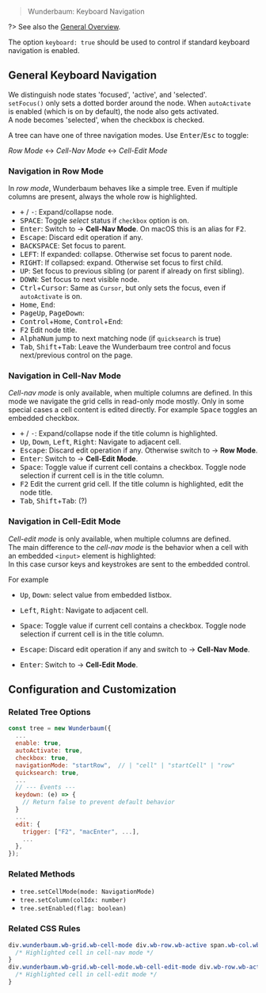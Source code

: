 > Wunderbaum: Keyboard Navigation

?> See also the [General Overview](/tutorial/overview.md).

The option `keyboard: true` should be used to control if standard keyboard
navigation is enabled.

## General Keyboard Navigation

We distinguish node states 'focused', 'active', and 'selected'.<br>
`setFocus()` only sets a dotted border around the node. When `autoActivate`
is enabled (which is on by default), the node also gets activated.<br>
A node becomes 'selected', when the checkbox is checked.

A tree can have one of three navigation modes. Use <kbd>Enter</kbd>/<kbd>Esc</kbd>
to toggle:

*Row Mode* &harr; *Cell-Nav Mode* &harr; *Cell-Edit Mode*

### Navigation in **Row Mode**

In *row mode*, Wunderbaum behaves like a simple tree. Even if multiple columns are present, always the whole row is highlighted.

- <kbd>+</kbd> / <kbd>-</kbd>: Expand/collapse node.
- <kbd>SPACE</kbd>: Toggle *select* status if `checkbox` option is on.
- <kbd>Enter</kbd>: Switch to &rarr; **Cell-Nav Mode**.
  On macOS this is an alias for <kbd>F2</kbd>.
- <kbd>Escape</kbd>: Discard edit operation if any.
- <kbd>BACKSPACE</kbd>: Set focus to parent.
- <kbd>LEFT</kbd>: If expanded: collapse. Otherwise set focus to parent node.
- <kbd>RIGHT</kbd>: If collapsed: expand. Otherwise set focus to first child.
- <kbd>UP</kbd>: Set focus to previous sibling (or parent if already on first sibling).
- <kbd>DOWN</kbd>: Set focus to next visible node.
- <kbd>Ctrl</kbd>+<kbd>Cursor</kbd>: Same as `Cursor`, but only sets the focus,
  even if `autoActivate` is on.
- <kbd>Home</kbd>, <kbd>End</kbd>:
- <kbd>PageUp</kbd>, <kbd>PageDown</kbd>:
- <kbd>Control</kbd>+<kbd>Home</kbd>, <kbd>Control</kbd>+<kbd>End</kbd>:
- <kbd>F2</kbd> Edit node title.
- <kbd>AlphaNum</kbd> jump to next matching node (if `quicksearch` is true)
- <kbd>Tab</kbd>, <kbd>Shift</kbd>+<kbd>Tab</kbd>: Leave the Wunderbaum tree
  control and focus next/previous control on the page.


### Navigation in **Cell-Nav Mode**

*Cell-nav mode* is only available, when multiple columns are defined.
In this mode we navigate the grid cells in read-only mode mostly.
Only in some special cases a cell content is edited directly. For example
<kbd>Space</kbd> toggles an embedded checkbox.

- <kbd>+</kbd> / <kbd>-</kbd>: Expand/collapse node if the title column is highlighted.
- <kbd>Up</kbd>, <kbd>Down</kbd>, <kbd>Left</kbd>, <kbd>Right</kbd>:
  Navigate to adjacent cell.
- <kbd>Escape</kbd>: Discard edit operation if any.
  Otherwise switch to &rarr; **Row Mode**.
- <kbd>Enter</kbd>: Switch to &rarr; **Cell-Edit Mode**.
- <kbd>Space</kbd>: Toggle value if current cell contains a checkbox.
  Toggle node selection if current cell is in the title column.
- <kbd>F2</kbd> Edit the current grid cell.
  If the title column is highlighted, edit the node title.
- <kbd>Tab</kbd>, <kbd>Shift</kbd>+<kbd>Tab</kbd>: (?)


### Navigation in **Cell-Edit Mode**

*Cell-edit mode* is only available, when multiple columns are defined. <br>
The main difference to the *cell-nav mode* is the behavior when a cell with an
embedded `<input>` element is highlighted: <br>
In this case cursor keys and keystrokes are sent to the embedded control.

For example

- <kbd>Up</kbd>, <kbd>Down</kbd>: select value from embedded listbox.
- <kbd>Left</kbd>, <kbd>Right</kbd>:
  Navigate to adjacent cell.
- <kbd>Space</kbd>: Toggle value if current cell contains a checkbox.
  Toggle node selection if current cell is in the title column.


- <kbd>Escape</kbd>: Discard edit operation if any and switch to &rarr; **Cell-Nav Mode**.
- <kbd>Enter</kbd>: Switch to &rarr; **Cell-Edit Mode**.


## Configuration and Customization

### Related Tree Options

```js
const tree = new Wunderbaum({
  ...
  enable: true,
  autoActivate: true,
  checkbox: true,
  navigationMode: "startRow",  // | "cell" | "startCell" | "row"
  quicksearch: true,
  ...
  // --- Events ---
  keydown: (e) => {
    // Return false to prevent default behavior
  }
  ...
  edit: {
    trigger: ["F2", "macEnter", ...],
    ...
  },
});
```

### Related Methods

- `tree.setCellMode(mode: NavigationMode)`
- `tree.setColumn(colIdx: number)`
- `tree.setEnabled(flag: boolean)`

### Related CSS Rules

```css
div.wunderbaum.wb-grid.wb-cell-mode div.wb-row.wb-active span.wb-col.wb-active {
  /* Highlighted cell in cell-nav mode */
}
div.wunderbaum.wb-grid.wb-cell-mode.wb-cell-edit-mode div.wb-row.wb-active span.wb-col.wb-active {
  /* Highlighted cell in cell-edit mode */
}
```
